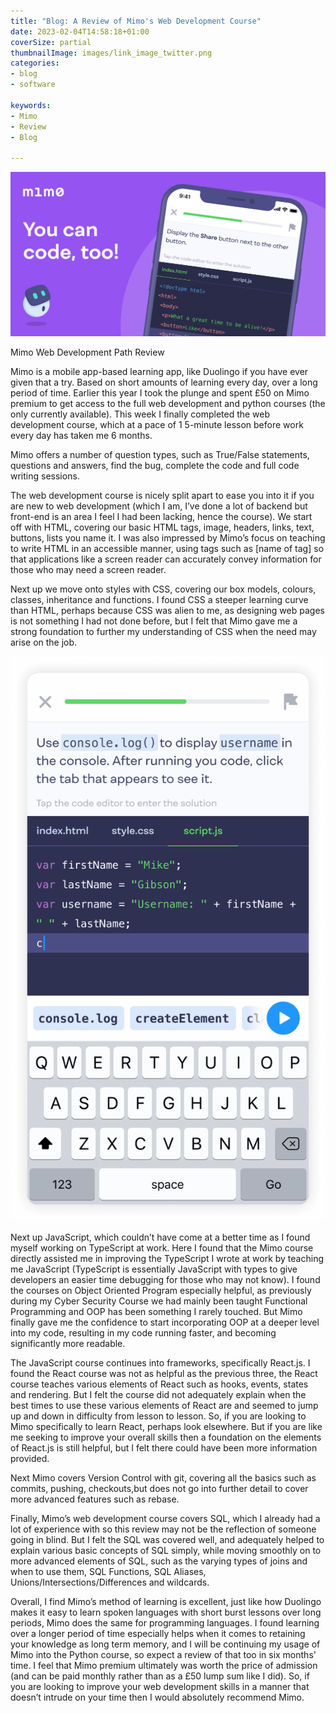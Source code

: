 ```yaml
---
title: "Blog: A Review of Mimo's Web Development Course"
date: 2023-02-04T14:58:18+01:00
coverSize: partial
thumbnailImage: images/link_image_twitter.png
categories:
- blog
- software

keywords:
- Mimo
- Review
- Blog

---
```


![Image alt Source: getmimo.com](link_image_twitter.png)

Mimo Web Development Path Review 

 

Mimo is a mobile app-based learning app, like Duolingo if you have ever given that a try. Based on short amounts of learning every day, over a long period of time. Earlier this year I took the plunge and spent £50 on Mimo premium to get access to the full web development and python courses (the only currently available). This week I finally completed the web development course, which at a pace of 1 5-minute lesson before work every day has taken me 6 months.  

Mimo offers a number of question types, such as True/False statements, questions and answers, find the bug, complete the code and full code writing sessions. 

The web development course is nicely split apart to ease you into it if you are new to web development (which I am, I’ve done a lot of backend but front-end is an area I feel I had been lacking, hence the course). We start off with HTML, covering our basic HTML tags, image, headers, links, text, buttons, lists you name it. I was also impressed by Mimo’s focus on teaching to write HTML in an accessible manner, using tags such as [name of tag] so that applications like a screen reader can accurately convey information for those who may need a screen reader. 

Next up we move onto styles with CSS, covering our box models, colours, classes, inheritance and functions. I found CSS a steeper learning curve than HTML, perhaps because CSS was alien to me, as designing web pages is not something I had not done before, but I felt that Mimo gave me a strong foundation to further my understanding of CSS when the need may arise on the job.  


![Image alt Source: getmimo.com](mimo-lesson.png)


Next up JavaScript, which couldn’t have come at a better time as I found myself working on TypeScript at work. Here I found that the Mimo course directly assisted me in improving the TypeScript I wrote at work by teaching me JavaScript (TypeScript is essentially JavaScript with types to give developers an easier time debugging for those who may not know). I found the courses on Object Oriented Program especially helpful, as previously during my Cyber Security Course we had mainly been taught Functional Programming and OOP has been something I rarely touched. But Mimo finally gave me the confidence to start incorporating OOP at a deeper level into my code, resulting in my code running faster, and becoming significantly more readable.  

The JavaScript course continues into frameworks, specifically React.js. I found the React course was not as helpful as the previous three, the React course teaches various elements of React such as hooks, events, states and rendering. But I felt the course did not adequately explain when the best times to use these various elements of React are and seemed to jump up and down in difficulty from lesson to lesson. So, if you are looking to Mimo specifically to learn React, perhaps look elsewhere. But if you are like me seeking to improve your overall skills then a foundation on the elements of React.js is still helpful, but I felt there could have been more information provided. 

Next Mimo covers Version Control with git, covering all the basics such as commits, pushing, checkouts,but does not go into further detail to cover more advanced features such as rebase.  

 

Finally, Mimo’s web development course covers SQL, which I already had a lot of experience with so this review may not be the reflection of someone going in blind. But I felt the SQL was covered well, and adequately helped to explain various basic concepts of SQL simply, while moving smoothly on to more advanced elements of SQL, such as the varying types of joins and when to use them, SQL Functions, SQL Aliases, Unions/Intersections/Differences and wildcards. 

 

Overall, I find Mimo’s method of learning is excellent, just like how Duolingo makes it easy to learn spoken languages with short burst lessons over long periods, Mimo does the same for programming languages. I found learning over a longer period of time especially helps when it comes to retaining your knowledge as long term memory, and I will be continuing my usage of Mimo into the Python course, so expect a review of that too in six months' time. I feel that Mimo premium ultimately was worth the price of admission (and can be paid monthly rather than as a £50 lump sum like I did). So, if you are looking to improve your web development skills in a manner that doesn’t intrude on your time then I would absolutely recommend Mimo.  